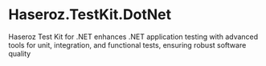 # Haseroz.TestKit.DotNet
Haseroz Test Kit for .NET enhances .NET application testing with advanced tools for unit, integration, and functional tests, ensuring robust software quality
